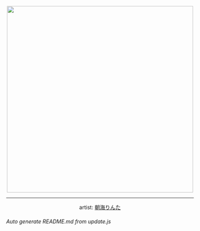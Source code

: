
<p align="center">
  <img width="500" src="https://nekos.best/api/v2/neko/0631.png">
  <hr/>
  <center>
    artist: <a href="https://www.pixiv.net/en/artworks/94875888">朝海りんた</a>
  </center>
</p>


###### Auto generate README.md from update.js

